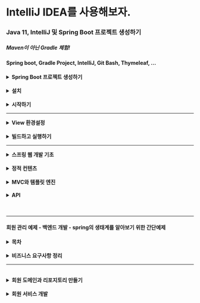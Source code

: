 # IntelliJ IDEA를 사용해보자.

### Java 11, IntelliJ 및 Spring Boot 프로젝트 생성하기
##### Maven이 아닌 Gradle 체험!
#### Spring boot, Gradle Project, IntelliJ, Git Bash, Thymeleaf, ...

<style>
    summary { font-weight: bold; } 
    .subtitle { font-weight: bold; }
</style>

<details>
    <summary>Spring Boot 프로젝트 생성하기</summary>
    </br>
    <p>스프링 부트 스타터 사이트로 이동해서 스프링 프로젝트 생성하기</p>
    <p><a href="https://start.spring.io" >https://start.spring.io</a></p>
    <p>참고 : 버전에서 (SNAPSHOT) 혹은 다른 영어가 붙은 버전은 정식 RELEASE된 버전이 아니다.</p>
    <p>Dependencies : Spring Web, Thymeleaf</p>
    <p>* build.gradle</p>
    <pre>
    <code>
    plugins {
	id 'org.springframework.boot' version '2.7.5'
	id 'io.spring.dependency-management' version '1.0.15.RELEASE'
	id 'java'
}

group = 'hello'
version = '0.0.1-SNAPSHOT'
sourceCompatibility = '11'

repositories {
	mavenCentral()
}

dependencies {
	implementation 'org.springframework.boot:spring-boot-starter-thymeleaf'
	implementation 'org.springframework.boot:spring-boot-starter-web'
	testImplementation 'org.springframework.boot:spring-boot-starter-test'
	developmentOnly 'org.springframework.boot:spring-boot-devtools'
}

tasks.named('test') {
	useJUnitPlatform()
}
    </code>
    </pre>
</details>
</br>

<details>
    <summary>설치</summary>
    </br>
    <p>JDK 8 버전을 받을 때와 동일하게 설치한다.</p>
    <p>다만, 이번 연습은 JDK 11을 사용하기 때문에 11을 설치.<a href="https://www.oracle.com/kr/java/technologies/javase/jdk11-archive-downloads.html">JDK 11 설치링크</a></p>
    <p>IntelliJ는 그냥 알아서 무료판 받아서 하면 된다.</p>
    <p><a href="https://goddaehee.tistory.com/195">IntelliJ 설치 참고</a></p>
</details>
</br>

<details>
    <summary>시작하기</summary>
    </br>
    <p class="subtitle">동작 확인</p>
    <li>기본 메인 클래스 실행</li>
    <li>스프링 부트 메인 실행 후 에러페이지로 간단하게 동작 확인( http://localhost:8080 )</li>
    <hr>
    <li class="subtitle">IntelliJ Gradle 대신에 자바 직접 실행 설정하기</li>
    <ul><p>상단 탭 메뉴 중 FIle => Settings => gradle 검색</p></ul>
    <ul><p>Build and run using 및 Run tests using 값 => 'IntelliJ IDEA'로 변경</p></ul>
    <ul><p>참고 : 윈도우에서 단축키 조회하기 : File => Settings => keymap</p></ul>
    <ul><p>Refactor This 단축키 : Ctrl + Alt + Shift + T</p></ul>
    </br>
    <li class="subtitle">IntelliJ JDK 설치 확인</li>
    <ul><li class="subtitle">프로젝트 JDK 설정</li></ul>
    <ul><li class="subtitle">gradle JDK 설정</li></ul>
    </br>
    <p class="subtitle">프로젝트 JDK 설정 확인</p>
    <p>* Windows: File => Project Structure(Ctrl+Alt+Shift+S) => Project SDK에서 java 버전 확인</br>
    * Mac: File => Project Structure (⌘;) => Project SDK에서 java 버전 확인</p>
    </br>
    <p class="subtitle">gradle JDK 설정 ( 위에서 설정 완료 )</p>
    <p>* Windows: File Settings(Ctrl+Alt+S)
    </br>
    * Mac: IntelliJ IDEA | Preferences(⌘,)</p>
    <p> Build and run using를 IntelliJ IDEA로 선택</br>
    Build tests using를 IntelliJ IDEA로 선택</br>
    Gradle JVM을 새로 설치한 자바 11로 지정</p>
    </br>
    <hr>
    <p class="subtitle">라이브러리 살펴보기</p>
    </br>
    <li class="subtitle">Gradle은 의존관계가 있는 라이브러리를 함께 다운로드 함.</li>
    </br>
    <p class="subtitle">스프링 부트 라이브러리</p>
    <li>
    spring-boot-starter-web
    <li>spring-boot-starter-tomcat: 톰캣 (웹서버)</li>
    <li>spring-webmvc: 스프링 웹 MVC</li>
    <li>spring-boot-starter-thymeleaf: 타임리프 템플릿 엔진(View)</li>
    <li>spring-boot-starter(공통): 스프링 부트 + 스프링 코어 + 로깅
    <li>spring-boot
    <ul>* spring-core</ul>
    </li>
    <li>spring-boot-starter-logging
    <ul>* logback, slf4j</ul>
    </li></li></li>
    </br>
    <p class="subtitle">테스트 라이브러리</P>
    <li>spring-boot-starter-test
    <ul>* junit: 테스트 프레임워크</ul>
    <ul>* mockito: 목 라이브러리</ul>
    <ul>* assertj: 테스트 코드를 좀 더 편하게 작성하게 도와주는 라이브러리</ul>
    <ul>* spring-test-: 스프링 통합 테스트 지원</ul>
    </li>
</details>
<hr>
<details>
    <summary class="subtitle">View 환경설정</summary>
    <li>Welcome Page 만들기</li>
    <code>
    resoures/static/index.html
    </code>

    
    <!DOCTYPE html>
    <html lang="ko">
    <head>
        <meta charset="UTF-8">
        <title>Hello</title>
    </head>
    <body>
    <p>Hello 인데요?</p>
    <a href="/hello">hello</a>
    </body>
    </html>
<li>스프링 부트가 제공하는 Welcome Page기능</li>
<ul><li><code>static/index.html</code>을 올려두면 Welcome page 기능을 제공한다.</li></ul>
<ul><li><a href="https://docs.spring.io/spring-boot/docs/2.3.1.RELEASE/reference/html/spring-boot-features.html#boot-features-spring-mvc-welcome-page">2.3.1.RELEASE버전 문서</a></li></ul>
</br>
<p class="subtitle">Thymeleaf템플릿 엔진</p>
<li>thymeleaf 공식 사이트:<a href=" https://www.thymeleaf.org/">https://www.thymeleaf.org/</a></li>
<li>스프링 공식 튜토리얼: <a href="https://spring.io/guides/gs/serving-web-content/">링크</a></li>
<li>스프링부트 메뉴얼: <a href="https://docs.spring.io/spring-boot/docs/2.3.1.RELEASE/reference/
html/spring-boot-features.html#boot-features-spring-mvc-template-engines">링크 지금 쓰는것은 2.7.5 버전인데 강의에서 (2.3.1.버전 사용중)</a></li>
<hr>
<code>src/main/java/helo.hellospring.controller/HelloController.java</code>
<pre>
<code>
@Controller
public class HelloController {
 @GetMapping("hello")
 public String hello(Model model) {
 model.addAttribute("data", "hello!!");
 return "hello";
 }
}
</code>
</pre>
</br>
<code>resources/templates/hello.html</code>

    <!DOCTYPE HTML>
    <html xmlns:th="http://www.thymeleaf.org">
    <head>
    <title>Hello</title>
    <meta http-equiv="Content-Type" content="text/html; charset=UTF-8" />
    </head>
    <body>
    <p th:text="'안녕하세요. ' + ${data}" >안녕하세요. 손님</p>
    </body>
    </html>
<p class="subtitle">thymeleaf 템플릿엔진 동작 확인</p>
<li>실행주소 : <a href="http://localhost:8080/hello">http://localhost:8080/hello</a></li>
</br>
<li>컨트롤러에서 리턴 값으로 문자를 반환하면 뷰 리졸버( viewResolver )가 화면을 찾아서 처리한다.
    <ul>스프링 부트 템플릿엔진 기본 viewName 매핑</ul>
    <ul>resources:templates/ +{ViewName}+ .html</ul>
</li>
<p> 참고: spring-boot-devtools 라이브러리를 추가하면, html 파일을 컴파일만 해주면 서버 재시작 없이
View 파일 변경이 가능하다.
> 인텔리J 컴파일 방법: 메뉴 build => Recompile</br>구글링해서 devtools 라이브러리 추가 가능.</p>
</details>
</br>
<details>
    <summary>빌드하고 실행하기</summary>
    </br>
    <li>콘솔로 이동</li>
    <ul><li>./gradlew build</li></ul>
    <ul><li>cd build/libs</li></ul>
    <ul><li>java -jar hello-spring-0.0.1-SNAPSHOT.jar</li></ul>
    <ul><li>실행 확인</li></ul>
    </br>
    <p class="subtitle">윈도우 사용자를 위한 팁</P>
    <li>콘솔로 이동 => cmd로 이동</li>
    <li>./gradlew => gradlew.bat 실행</li>
    <li>cmd에서 gradlew.bat를 실행하려면 gradlew하고 엔터.</li>
    <li>gradlew build</li>
    <li>폴더 목록 확인 dir (git bash에서는 ls)</li>
    <li>윈도우에서 Git bash 터미널 사용하기 <a href="https://www.inflearn.com/questions/53961">링크</a></li>
</details>
<hr>
<details>
    <summary>스프링 웹 개발 기초</summary>
    <li>정적 컨텐츠</li>
    <li>MVC와 템플릿 엔진</li>
    <details>
        <summary>API</summary>
        <p>쉽게 말하면, JSON이라는 데이터 포맷으로 클라이언트에게 데이터를 전달하는 방식.</p>
        <p>Vue, React등 API로 데이터만 내려주면 화면은 클라이언트가 알아서 그리고 정리하는 방식.</p>
        <p>혹은 서버끼리 통신할 때.</p>
    </details>
</details>
</br>
<details>
    <summary>정적 컨텐츠</summary>
    <p>스프링 부트 정적 컨텐츠 기능</p>
    <a href="https://docs.spring.io/spring-boot/docs/2.3.1.RELEASE/reference/html/spring-bootfeatures.html#boot-features-spring-mvc-static-content">https://docs.spring.io/spring-boot/docs/2.3.1.RELEASE/reference/html/spring-bootfeatures.html#boot-features-spring-mvc-static-content</a>
    </br>
<code>resources/static/hello-static.html</code> 

    <!DOCTYPE HTML>
    <html>
    <head>
    <title>static content</title>
    <meta http-equiv="Content-Type" content="text/html; charset=UTF-8" />
    </head>
    <body>
    정적 컨텐츠 입니다.
    </body>
    </html>

<p class="subtitle"><a href="http://localhost:8080/hello-static.html">실행</a></p>
</details>
</br>
<details>
    <summary>MVC와 템플릿 엔진</summary>
    <p>MVC : Model, View, Controller</p>
    </br>
    <p class="subtitle">Controller</p>
    <pre><code>
    @Controller
public class HelloController {
 @GetMapping("hello-mvc")
 public String helloMvc(@RequestParam("name") String name, Model model) {
 model.addAttribute("name", name);
 return "hello-template";
 }
}
    </code></pre>
    </br>
    <p class="subtitle">View</p>
    <code>resources/templates/hello-template.html</code>

    <html xmlns:th="http://www.thymeleaf.org">
    <body>
    <p th:text="'hello ' + ${name}">hello! empty</p>
    </body>
    </html>

<p>실행 : <a href="http://localhost:8080/hello-mvc?name=spring!!!">http://localhost:8080/hello-mvc?name=spring!!!</a></p>
</details>
</br>
<details>
    <summary>API</summary>
    </br>
    <p class="subtitle">@ResponseBody 문자 반환</p>
    <pre><code>
    @Controller
public class HelloController {
 @GetMapping("hello-string")
 @ResponseBody
 public String helloString(@RequestParam("name") String name) {
 return "hello " + name;
 }
}
    </code></pre>
    <li>@ResponseBody를 사용하여 뷰 리졸버(viewResolver)를 사용하지 않게 되었음.</li>
    <li>대신, Http의 Body에 문자 내용을 직접 반환시켜 문자를 나타냄</li>
<p><a href="http://localhost:8080/hello-string?name=spring!!!">http://localhost:8080/hello-string?name=spring!!!</a></p>
<p>출력 화면 : hello spring!!!</p>
</br>
<p class="subtitle">@ResponseBody 객체 반환 (JSON)</p>
<pre><code>
@Controller
public class HelloController {
 @GetMapping("hello-api")
 @ResponseBody
 public Hello helloApi(@RequestParam("name") String name) {
 Hello hello = new Hello();
 hello.setName(name);
 return hello;
 }
 static class Hello {
 private String name;
 public String getName() {
 return name;
 }
 public void setName(String name) {
 this.name = name;
 }
 }
}
</code></pre>
<li>@ResponseBody를 사용하고, 객체를 반환하면 객체가 JSON으로 변환되어 나타난다.</li>
<ul><li>Spring의 Container에서 @ResponseBody가 있으면, HttpMessageConverter가 동작한다.</li></ul>
<ul><li>기본 문자처리: StringHttpMessageConverter</li></ul>
<ul><li>기본 객체처리: MappingJackson2HttpMessageConverter</li></ul>
<ul><li>byte 처리 등등 기타 여러 HttpMessageConverter가 기본으로 등록되어 있음</li></ul>
</br>
<p>참고: 클라이언트의 HTTP Accept 해더와 서버의 컨트롤러 반환 타입 정보 둘을 조합해서
HttpMessageConverter 가 선택된다.</p>
</details>
</br></br>
<hr>

#### 회원 관리 예제 - 백엔드 개발 - spring의 생태계를 알아보기 위한 간단예제
<details>
    <summary>목차</summary>
    <li>비즈니스 요구사항 정리</li>
    <li>회원 도메인과 리포지토리 만들기</li>
    <li>회원 리포지토리 테스트 케이스 작성</li>
    <li>회원 서비스 개발</li>
    <li>회원 서비스 테스트</li>
</details>
</br>
<details>
    <summary>비즈니스 요구사항 정리</summary>
    <li>데이터: 회원ID, 이름</li>
    <li>기능: 회원 등록, 조회</li>
    <li>아직 데이터 저장소가 선정되지 않았음.(가상 시나리오)</li>
    </br>
    <p>일반적인 웹 어플리케이션 계층 구조</p>
    <img src="./일반적 웹어플리케이션 구조.png">
    <li>컨트롤러: 웹 MVC의 컨트롤러 역할</li>
    <li>서비스: 핵심 비즈니스 로직 구현</li>
    <li>리포지토리: 데이터베이스에 접근, 도메인 객체를DB에 저장하고 관리</li>
    <li>도메인: 비즈니스 도메인 객체, ex)회원, 주문, 쿠폰 등등 주로 데이터베이스에 저장하고 관리</li>
    </br>
    <p>클래스 의존관계</p>
    <img src="./클래스 의존관계.png">
    <li>아직 데이터 저장소가 선정되기 전, 우선 인터페이스로 구현 클래스를 변경할 수 있도록 설계</li>
    <li>데이터 저장소는 RDB, NoSQL 등등 다양한 저장소를 고민중인 상황으로 가정한다.</li>
    <li>개발을 진행하기 위해서 초기 개발 단계에서는 구현체로 가벼운 메모리 기반의 데이터 저장소 사용</li>
</details>
<hr>
</br>
<details>
    <summary>회원 도메인과 리포지토리 만들기</summary>
    </br>
    <p class="subtitle">회원 객체</p>

    package hello.hellospring.domain;
    public class Member {
    
    private Long id;
    private String name;
    public Long getId() {
    return id;
    }
    public void setId(Long id) {
    this.id = id;
    }
    public String getName() {
    return name;
    }
    public void setName(String name) {
    this.name = name;
    }
    }
</br>
    <p class="subtitle">회원 리포지토리 인터페이스</p>

    package hello.hellospring.repository;
    import hello.hellospring.domain.Member;
    import java.util.List;
    import java.util.Optional;
    public interface MemberRepository {
    Member save(Member member);
    Optional<Member> findById(Long id);
    Optional<Member> findByName(String name);
    List<Member> findAll();
    }
</br>
    <p class="subtitle">회원 리포지토리 메모리 구현체</p>

    package hello.hellospring.repository;
    import hello.hellospring.domain.Member;
    import java.util.*;
    /**
    * 동시성 문제가 고려되어 있지 않음, 실무에서는 ConcurrentHashMap, AtomicLong 사용 고려
    */
    public class MemoryMemberRepository implements MemberRepository {
    private static Map<Long, Member> store = new HashMap<>();
    private static long sequence = 0L;
    @Override
    public Member save(Member member) {
    member.setId(++sequence);
    store.put(member.getId(), member);
    return member;
    }
    @Override
    public Optional<Member> findById(Long id) {
    return Optional.ofNullable(store.get(id));
    }
    @Override
    public List<Member> findAll() {
    return new ArrayList<>(store.values());
    }
    @Override
    public Optional<Member> findByName(String name) {
    return store.values().stream()
    .filter(member -> member.getName().equals(name))
    .findAny();
    }
    public void clearStore() {
    store.clear();
    }
    }
    
</br>
<h4>회원 리포지토리 테스트 케이스 작성</h4>
<p>개발한 기능을 실행해서 테스트 할 때 자바의 main 메서드를 통해서 실행하거나, 웹 애플리케이션의
컨트롤러를 통해서 해당 기능을 실행한다. 이러한 방법은 준비하고 실행하는데 오래 걸리고, 반복 실행하기
어렵고 여러 테스트를 한번에 실행하기 어렵다는 단점이 있다. 자바는 JUnit이라는 프레임워크로 테스트를
실행해서 이러한 문제를 해결한다.</p>
</br>
<p>src/test/java 하위 폴더에 생성하기 - test 폴더가 포인트</p>

    package hello.hellospring.repository;
    import hello.hellospring.domain.Member;
    import org.junit.jupiter.api.AfterEach;
    import org.junit.jupiter.api.Test;
    import java.util.List;
    import java.util.Optional;
    import static org.assertj.core.api.Assertions.*;
    class MemoryMemberRepositoryTest {
    MemoryMemberRepository repository = new MemoryMemberRepository();
    @AfterEach
    public void afterEach() {
    repository.clearStore();
    }
    @Test
    public void save() {
    //given
    Member member = new Member();
    member.setName("spring");
    //when
    repository.save(member);
    //then
    Member result = repository.findById(member.getId()).get();
    assertThat(result).isEqualTo(member);
    }
    @Test
    public void findByName() {
    //given
    Member member1 = new Member();
    member1.setName("spring1");
    repository.save(member1);
    Member member2 = new Member();
    member2.setName("spring2");
    repository.save(member2);
    //when
    Member result = repository.findByName("spring1").get();
    //then
    assertThat(result).isEqualTo(member1);
    }
    @Test
    public void findAll() {
    //given
    Member member1 = new Member();
    member1.setName("spring1");
    repository.save(member1);
    Member member2 = new Member();
    member2.setName("spring2");
    repository.save(member2);
    //when
    List<Member> result = repository.findAll();
    //then
    assertThat(result.size()).isEqualTo(2);
    }
    }

<li>@AfterEach : 한번에 여러 테스트를 실행하면 메모리 DB에 직전 테스트의 결과가 남을 수 있다. 이렇게
되면 다음 이전 테스트 때문에 다음 테스트가 실패할 가능성이 있다. @AfterEach 를 사용하면 각 테스트가
종료될 때 마다 이 기능을 실행한다. 여기서는 메모리 DB에 저장된 데이터를 삭제한다.</li>
<li>테스트는 각각 독립적으로 실행되어야 하며, 테스트 순서에 의존관계가 있는 것은 좋은 테스트가 아니다.</li>
</details>
</br>
<details>
    <summary>회원 서비스 개발</summary>

    package hello.hellospring.service;
    import hello.hellospring.domain.Member;
    import hello.hellospring.repository.MemberRepository;
    import java.util.List;
    import java.util.Optional;
    public class MemberService {
    private final MemberRepository memberRepository = new
    MemoryMemberRepository();
    /**
    * 회원가입
    */
    public Long join(Member member) {
    validateDuplicateMember(member); //중복 회원 검증
    memberRepository.save(member);
    return member.getId();
    }
    private void validateDuplicateMember(Member member) {
    memberRepository.findByName(member.getName())
    .ifPresent(m -> {
    throw new IllegalStateException("이미 존재하는 회원입니다.");
    });
    }
    /**
    * 전체 회원 조회
    */
    public List<Member> findMembers() {
    return memberRepository.findAll();
    }
    public Optional<Member> findOne(Long memberId) {
    return memberRepository.findById(memberId);
    }
    }
</br>
    <h4>회원 서비스 테스트</h4>
    <p>기존에는 회원 서비스가 메모리 회원 리포지토리를 직접 생성하게 함.</p>

    public class MemberService {
    private final MemberRepository memberRepository = 
    new MemoryMemberRepository();
    }

</br>
    <p class="subtitle">회원 리포지토리의 코드가 회원 서비스 코드를 DI가능하게 변경</p>



</details>


